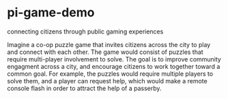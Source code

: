 # pi-game-demo
connecting citizens through public gaming experiences

Imagine a co-op puzzle game that invites citizens across the city to play and connect with each other. The game would consist of puzzles that require multi-player involvement to solve. The goal is to improve community engagment across a city, and encourage citizens to work together toward a common goal. For example, the puzzles would require multiple players to solve them, and a player can request help, which would make a remote console flash in order to attract the help of a passerby.

